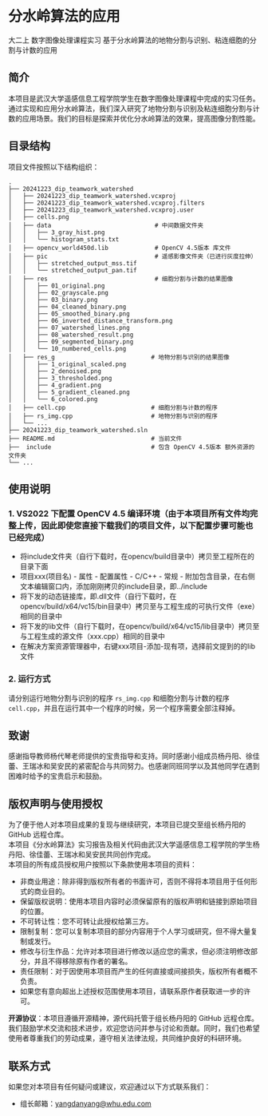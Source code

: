 # 分水岭算法的应用    
大二上 数字图像处理课程实习 基于分水岭算法的地物分割与识别、粘连细胞的分割与计数的应用

## 简介
本项目是武汉大学遥感信息工程学院学生在数字图像处理课程中完成的实习任务。通过实现和应用分水岭算法，我们深入研究了地物分割与识别及粘连细胞分割与计数的应用场景。我们的目标是探索并优化分水岭算法的效果，提高图像分割性能。

## 目录结构
项目文件按照以下结构组织：    
```
.    
├── 20241223_dip_teamwork_watershed    
│   ├── 20241223_dip_teamwork_watershed.vcxproj    
│   ├── 20241223_dip_teamwork_watershed.vcxproj.filters    
│   ├── 20241223_dip_teamwork_watershed.vcxproj.user    
│   ├── cells.png    
│   ├── data                             # 中间数据文件夹    
│   │   ├── 3_gray_hist.png    
│   │   └── histogram_stats.txt    
│   ├── opencv_world450d.lib             # OpenCV 4.5版本 库文件    
│   ├── pic                              # 遥感影像文件夹（已进行灰度拉伸）    
│   │   ├── stretched_output_mss.tif    
│   │   └── stretched_output_pan.tif    
│   ├── res                              # 细胞分割与计数的结果图像    
│   │   ├── 01_original.png    
│   │   ├── 02_grayscale.png    
│   │   ├── 03_binary.png    
│   │   ├── 04_cleaned_binary.png    
│   │   ├── 05_smoothed_binary.png    
│   │   ├── 06_inverted_distance_transform.png    
│   │   ├── 07_watershed_lines.png    
│   │   ├── 08_watershed_result.png    
│   │   ├── 09_segmented_binary.png    
│   │   └── 10_numbered_cells.png    
│   ├── res_g                           # 地物分割与识别的结果图像    
│   │   ├── 1_original_scaled.png    
│   │   ├── 2_denoised.png    
│   │   ├── 3_thresholded.png    
│   │   ├── 4_gradient.png    
│   │   ├── 5_gradient_cleaned.png    
│   │   └── 6_colored.png    
│   ├── cell.cpp                        # 细胞分割与计数的程序    
│   ├── rs_img.cpp                      # 地物分割与识别的程序    
│   └── ...    
├── 20241223_dip_teamwork_watershed.sln    
├── README.md                           # 当前文件    
├──  include                            # 包含 OpenCV 4.5版本 额外资源的文件夹    
└── ... 
```

## 使用说明
### 1. VS2022 下配置 OpenCV 4.5 编译环境（由于本项目所有文件均完整上传，因此即使您直接下载我们的项目文件，以下配置步骤可能也已经完成）
 - 将include文件夹（自行下载时，在opencv/build目录中）拷贝至工程所在的目录下面
 - 项目xxx(项目名) - 属性 - 配置属性 - C/C++ - 常规 - 附加包含目录，在右侧文本编辑窗口内，添加刚刚拷贝的include目录，即../include
 - 将下发的动态链接库，即.dll文件（自行下载时，在opencv/build/x64/vc15/bin目录中）拷贝至与工程生成的可执行文件（exe）相同的目录中
 - 将下发的lib文件（自行下载时，在opencv/build/x64/vc15/lib目录中）拷贝至与工程生成的源文件（xxx.cpp）相同的目录中
 - 在解决方案资源管理器中，右键xxx项目-添加-现有项，选择前文提到的的lib文件

### 2. 运行方式
请分别运行地物分割与识别的程序 `rs_img.cpp` 和细胞分割与计数的程序 `cell.cpp`，并且在运行其中一个程序的时候，另一个程序需要全部注释掉。

## 致谢
感谢指导教师杨代琴老师提供的宝贵指导和支持。同时感谢小组成员杨丹阳、徐佳蕾、王瑞冰和吴安民的紧密配合与共同努力。也感谢同班同学以及其他同学在遇到困难时给予的宝贵启示和鼓励。

## 版权声明与使用授权
为了便于他人对本项目成果的复现与继续研究，本项目已提交至组长杨丹阳的 GitHub 远程仓库。    
本项目《分水岭算法》实习报告及相关代码由武汉大学遥感信息工程学院的学生杨丹阳、徐佳蕾、王瑞冰和吴安民共同创作完成。    
本项目的所有成员授权用户按照以下条款使用本项目的资料：
 - 非商业用途：除非得到版权所有者的书面许可，否则不得将本项目用于任何形式的商业目的。
 - 保留版权说明：使用本项目内容时必须保留原有的版权声明和链接到原始项目的位置。
 - 不可转让性：您不可转让此授权给第三方。
 - 限制复制：您可以复制本项目的部分内容用于个人学习或研究，但不得大量复制或发行。
 - 修改与衍生作品：允许对本项目进行修改以适应您的需求，但必须注明修改部分，并且不得移除原有作者的署名。
 - 责任限制：对于因使用本项目而产生的任何直接或间接损失，版权所有者概不负责。
 - 如果您有意向超出上述授权范围使用本项目，请联系原作者获取进一步的许可。    

**开源协议**：本项目遵循开源精神，源代码托管于组长杨丹阳的 GitHub 远程仓库。我们鼓励学术交流和技术进步，欢迎您访问并参与讨论和贡献。同时，我们也希望使用者尊重我们的劳动成果，遵守相关法律法规，共同维护良好的科研环境。    

## 联系方式
如果您对本项目有任何疑问或建议，欢迎通过以下方式联系我们：
 - 组长邮箱：<EMAIL>yangdanyang@whu.edu.com